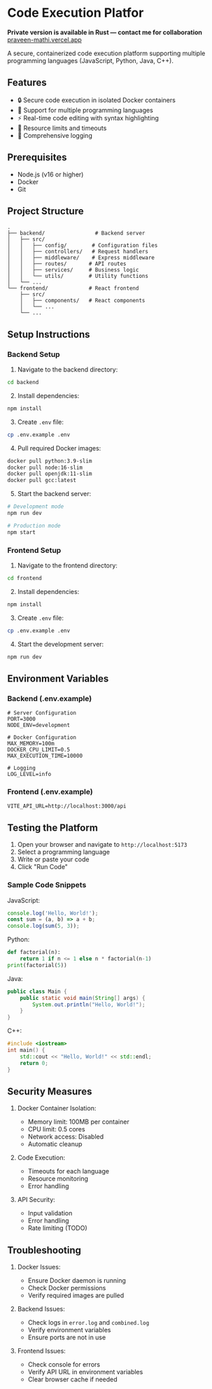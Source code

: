 # Code Execution Platfor

**Private version is available in Rust — contact me for collaboration**  
[praveen-mathi.vercel.app](https://praveen-mathi.vercel.app/)


A secure, containerized code execution platform supporting multiple programming languages (JavaScript, Python, Java, C++).

## Features

- 🔒 Secure code execution in isolated Docker containers
- 🚀 Support for multiple programming languages
- ⚡ Real-time code editing with syntax highlighting
- 🎯 Resource limits and timeouts
- 📝 Comprehensive logging

## Prerequisites

- Node.js (v16 or higher)
- Docker
- Git

## Project Structure

```
.
├── backend/                # Backend server
│   ├── src/
│   │   ├── config/        # Configuration files
│   │   ├── controllers/   # Request handlers
│   │   ├── middleware/    # Express middleware
│   │   ├── routes/       # API routes
│   │   ├── services/     # Business logic
│   │   └── utils/        # Utility functions
│   └── ...
└── frontend/             # React frontend
    ├── src/
    │   ├── components/   # React components
    │   └── ...
    └── ...
```

## Setup Instructions

### Backend Setup

1. Navigate to the backend directory:
```bash
cd backend
```

2. Install dependencies:
```bash
npm install
```

3. Create `.env` file:
```bash
cp .env.example .env
```

4. Pull required Docker images:
```bash
docker pull python:3.9-slim
docker pull node:16-slim
docker pull openjdk:11-slim
docker pull gcc:latest
```
<!-- 

docker pull python:3.9-slim
docker pull node:16-slim
docker pull openjdk:11-slim
docker pull gcc:latest -->

5. Start the backend server:
```bash
# Development mode
npm run dev

# Production mode
npm start
```

### Frontend Setup

1. Navigate to the frontend directory:
```bash
cd frontend
```

2. Install dependencies:
```bash
npm install
```

3. Create `.env` file:
```bash
cp .env.example .env
```

4. Start the development server:
```bash
npm run dev
```

## Environment Variables

### Backend (.env.example)

```env
# Server Configuration
PORT=3000
NODE_ENV=development

# Docker Configuration
MAX_MEMORY=100m
DOCKER_CPU_LIMIT=0.5
MAX_EXECUTION_TIME=10000

# Logging
LOG_LEVEL=info
```

### Frontend (.env.example)

```env
VITE_API_URL=http://localhost:3000/api
```

## Testing the Platform

1. Open your browser and navigate to `http://localhost:5173`
2. Select a programming language
3. Write or paste your code
4. Click "Run Code"

### Sample Code Snippets

JavaScript:
```javascript
console.log('Hello, World!');
const sum = (a, b) => a + b;
console.log(sum(5, 3));
```

Python:
```python
def factorial(n):
    return 1 if n <= 1 else n * factorial(n-1)
print(factorial(5))
```

Java:
```java
public class Main {
    public static void main(String[] args) {
        System.out.println("Hello, World!");
    }
}
```

C++:
```cpp
#include <iostream>
int main() {
    std::cout << "Hello, World!" << std::endl;
    return 0;
}
```

## Security Measures

1. Docker Container Isolation:
   - Memory limit: 100MB per container
   - CPU limit: 0.5 cores
   - Network access: Disabled
   - Automatic cleanup

2. Code Execution:
   - Timeouts for each language
   - Resource monitoring
   - Error handling

3. API Security:
   - Input validation
   - Error handling
   - Rate limiting (TODO)

## Troubleshooting

1. Docker Issues:
   - Ensure Docker daemon is running
   - Check Docker permissions
   - Verify required images are pulled

2. Backend Issues:
   - Check logs in `error.log` and `combined.log`
   - Verify environment variables
   - Ensure ports are not in use

3. Frontend Issues:
   - Check console for errors
   - Verify API URL in environment variables
   - Clear browser cache if needed
